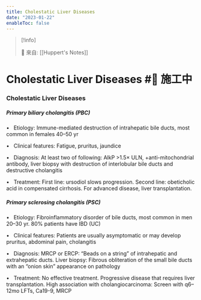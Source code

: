 ```yaml
---
title: Cholestatic Liver Diseases
date: "2023-01-22"
enableToc: false
---
```


> [!info]
>
> 🌱 來自: [[Huppert's Notes]]

# Cholestatic Liver Diseases #🚧 施工中

### Cholestatic Liver Diseases

##### Primary biliary cholangitis (PBC)

•   Etiology: Immune-mediated destruction of intrahepatic bile ducts, most common in females 40–50 yr

•   Clinical features: Fatigue, pruritus, jaundice

•   Diagnosis: At least two of following: AlkP >1.5× ULN, \+anti-mitochondrial antibody, liver biopsy with destruction of interlobular bile ducts and destructive cholangitis

•   Treatment: First line: ursodiol slows progression. Second line: obeticholic acid in compensated cirrhosis. For advanced disease, liver transplantation.

##### Primary sclerosing cholangitis (PSC)

•   Etiology: Fibroinflammatory disorder of bile ducts, most common in men 20–30 yr. 80% patients have IBD (UC)

•   Clinical features: Patients are usually asymptomatic or may develop pruritus, abdominal pain, cholangitis

•   Diagnosis: MRCP or ERCP: “Beads on a string” of intrahepatic and extrahepatic ducts. Liver biopsy: Fibrous obliteration of the small bile ducts with an “onion skin” appearance on pathology

•   Treatment: No effective treatment. Progressive disease that requires liver transplantation. High association with cholangiocarcinoma: Screen with q6–12mo LFTs, Ca19-9, MRCP

